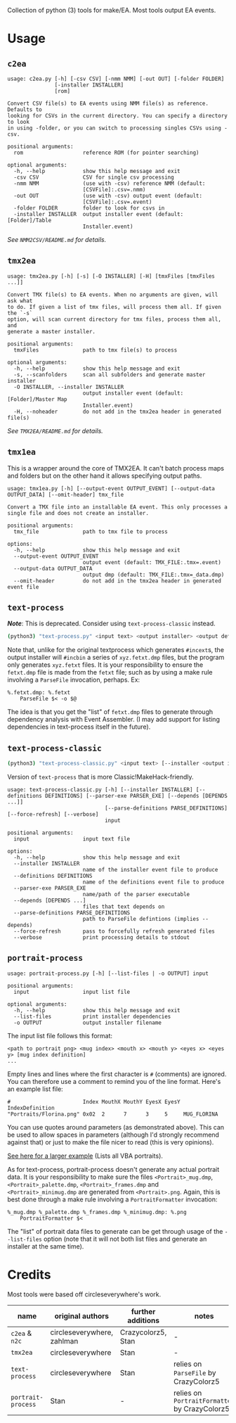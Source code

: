 Collection of python (3) tools for make/EA. Most tools output EA events.

# Usage

## `c2ea`

```
usage: c2ea.py [-h] [-csv CSV] [-nmm NMM] [-out OUT] [-folder FOLDER]
               [-installer INSTALLER]
               [rom]

Convert CSV file(s) to EA events using NMM file(s) as reference. Defaults to
looking for CSVs in the current directory. You can specify a directory to look
in using -folder, or you can switch to processing singles CSVs using -csv.

positional arguments:
  rom                   reference ROM (for pointer searching)

optional arguments:
  -h, --help            show this help message and exit
  -csv CSV              CSV for single csv processing
  -nmm NMM              (use with -csv) reference NMM (default:
                        [CSVFile]:.csv=.nmm)
  -out OUT              (use with -csv) output event (default:
                        [CSVFile]:.csv=.event)
  -folder FOLDER        folder to look for csvs in
  -installer INSTALLER  output installer event (default: [Folder]/Table
                        Installer.event)
```

*See `NMM2CSV/README.md` for details.*

## `tmx2ea`

```
usage: tmx2ea.py [-h] [-s] [-O INSTALLER] [-H] [tmxFiles [tmxFiles ...]]

Convert TMX file(s) to EA events. When no arguments are given, will ask what
to do. If given a list of tmx files, will process them all. If given the `-s`
option, will scan current directory for tmx files, process them all, and
generate a master installer.

positional arguments:
  tmxFiles              path to tmx file(s) to process

optional arguments:
  -h, --help            show this help message and exit
  -s, --scanfolders     scan all subfolders and generate master installer
  -O INSTALLER, --installer INSTALLER
                        output installer event (default: [Folder]/Master Map
                        Installer.event)
  -H, --noheader        do not add in the tmx2ea header in generated file(s)
```

*See `TMX2EA/README.md` for details.*

## `tmx1ea`

This is a wrapper around the core of TMX2EA. It can't batch process maps and folders but on the other hand it allows specifying output paths.

```
usage: tmx1ea.py [-h] [--output-event OUTPUT_EVENT] [--output-data OUTPUT_DATA] [--omit-header] tmx_file

Convert a TMX file into an installable EA event. This only processes a single file and does not create an installer.

positional arguments:
  tmx_file              path to tmx file to process

options:
  -h, --help            show this help message and exit
  --output-event OUTPUT_EVENT
                        output event (default: TMX_FILE:.tmx=.event)
  --output-data OUTPUT_DATA
                        output dmp (default: TMX_FILE:.tmx=_data.dmp)
  --omit-header         do not add in the tmx2ea header in generated event file
```

## `text-process`

***Note***: This is deprecated. Consider using `text-process-classic` instead.

```sh
(python3) "text-process.py" <input text> <output installer> <output definitions>
```

Note that, unlike for the original textprocess which generates `#incext`s, the output installer will `#incbin` a series of `xyz.fetxt.dmp` files, but the program only generates `xyz.fetxt` files. It is your responsibility to ensure the `fetxt.dmp` file is made from the `fetxt` file; such as by using a make rule involving a `ParseFile` invocation, perhaps. Ex:

```make
%.fetxt.dmp: %.fetxt
	ParseFile $< -o $@
```

The idea is that you get the "list" of `fetxt.dmp` files to generate through dependency analysis with Event Assembler. (I may add support for listing dependencies in text-process itself in the future).

## `text-process-classic`

```sh
(python3) "text-process-classic.py" <input text> [--installer <output installer>] [--definitions <output definitions>] [--parser-exe <path/to/ParseFile>] [--parse-definitions <ParseDefinitions.txt>] [--force-refresh]
```

Version of `text-process` that is more Classic!MakeHack-friendly.

```
usage: text-process-classic.py [-h] [--installer INSTALLER] [--definitions DEFINITIONS] [--parser-exe PARSER_EXE] [--depends [DEPENDS ...]]
                               [--parse-definitions PARSE_DEFINITIONS] [--force-refresh] [--verbose]
                               input

positional arguments:
  input                 input text file

options:
  -h, --help            show this help message and exit
  --installer INSTALLER
                        name of the installer event file to produce
  --definitions DEFINITIONS
                        name of the definitions event file to produce
  --parser-exe PARSER_EXE
                        name/path of the parser executable
  --depends [DEPENDS ...]
                        files that text depends on
  --parse-definitions PARSE_DEFINITIONS
                        path to ParseFile defintions (implies --depends)
  --force-refresh       pass to forcefully refresh generated files
  --verbose             print processing details to stdout
```

## `portrait-process`

```
usage: portrait-process.py [-h] [--list-files | -o OUTPUT] input

positional arguments:
  input                 input list file

optional arguments:
  -h, --help            show this help message and exit
  --list-files          print installer dependencies
  -o OUTPUT             output installer filename
```

The input list file follows this format:

    <path to portrait png> <mug index> <mouth x> <mouth y> <eyes x> <eyes y> [mug index definition]
    ...

Empty lines and lines where the first character is `#` (comments) are ignored. You can therefore use a comment to remind you of the line format. Here's an example list file:

    #                       Index MouthX MouthY EyesX EyesY IndexDefinition
    "Portraits/Florina.png" 0x02  2      7      3     5     MUG_FLORINA

You can use quotes around parameters (as demonstrated above). This can be used to allow spaces in parameters (although I'd strongly recommend against that) or just to make the file nicer to read (this is very opinions).

[See here for a larger example](https://github.com/StanHash/VBA-MAKE/blob/master/Spritans/PortraitList.txt) (Lists all VBA portraits).

As for text-process, portrait-process doesn't generate any actual portrait data. It is your responsibility to make sure the files `<Portrait>_mug.dmp`, `<Portrait>_palette.dmp`, `<Portrait>_frames.dmp` and `<Portrait>_minimug.dmp` are generated from `<Portrait>.png`. Again, this is best done through a make rule involving a `PortraitFormatter` invocation:

```make
%_mug.dmp %_palette.dmp %_frames.dmp %_minimug.dmp: %.png
	PortraitFormatter $<
```

The "list" of portrait data files to generate can be get through usage of the `--list-files` option (note that it will not both list files and generate an installer at the same time).

# Credits

Most tools were based off circleseverywhere's work.

| name               | original authors           | further additions  | notes |
| ------------------ | -------------------------- | ------------------ | ----- |
| `c2ea` & `n2c`     | circleseverywhere, zahlman | Crazycolorz5, Stan | - |
| `tmx2ea`           | circleseverywhere          | Stan               | - |
| `text-process`     | circleseverywhere          | Stan               | relies on `ParseFile` by CrazyColorz5 |
| `portrait-process` | Stan                       | -                  | relies on `PortraitFormatter` by CrazyColorz5 |

